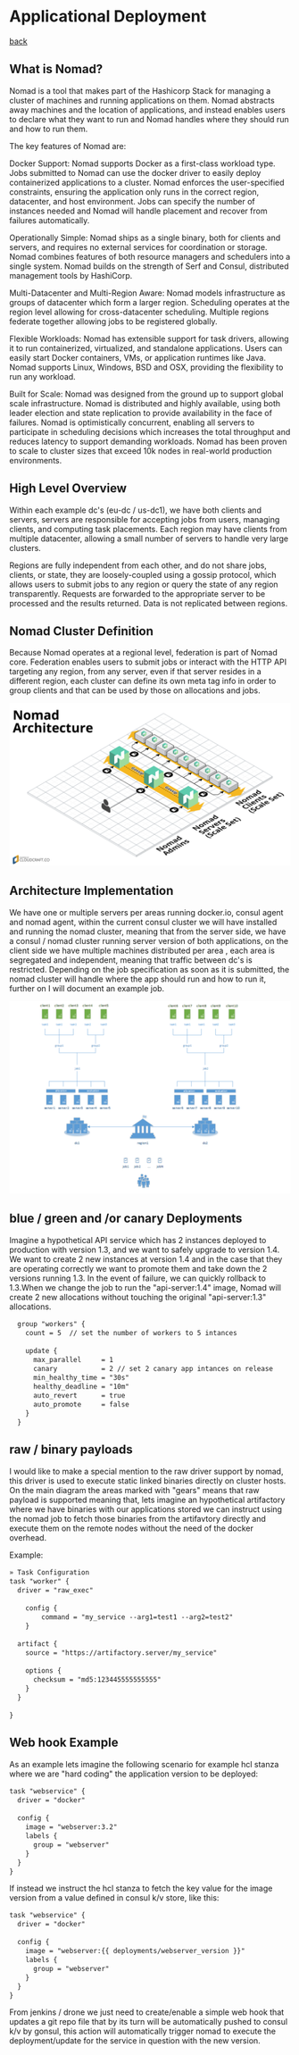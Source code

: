 # Applicational Deployment 
[back](../README.md)


## What is Nomad?

Nomad is a tool that makes part of the Hashicorp Stack for managing a cluster of machines and running applications on them. Nomad abstracts away machines and the location of applications, and instead enables users to declare what they want to run and Nomad handles where they should run and how to run them.

The key features of Nomad are:

Docker Support: Nomad supports Docker as a first-class workload type. Jobs submitted to Nomad can use the docker driver to easily deploy containerized applications to a cluster. Nomad enforces the user-specified constraints, ensuring the application only runs in the correct region, datacenter, and host environment. Jobs can specify the number of instances needed and Nomad will handle placement and recover from failures automatically.

Operationally Simple: Nomad ships as a single binary, both for clients and servers, and requires no external services for coordination or storage. Nomad combines features of both resource managers and schedulers into a single system. Nomad builds on the strength of Serf and Consul, distributed management tools by HashiCorp.

Multi-Datacenter and Multi-Region Aware: Nomad models infrastructure as groups of datacenter which form a larger region. Scheduling operates at the region level allowing for cross-datacenter scheduling. Multiple regions federate together allowing jobs to be registered globally.

Flexible Workloads: Nomad has extensible support for task drivers, allowing it to run containerized, virtualized, and standalone applications. Users can easily start Docker containers, VMs, or application runtimes like Java. Nomad supports Linux, Windows, BSD and OSX, providing the flexibility to run any workload.

Built for Scale: Nomad was designed from the ground up to support global scale infrastructure. Nomad is distributed and highly available, using both leader election and state replication to provide availability in the face of failures. Nomad is optimistically concurrent, enabling all servers to participate in scheduling decisions which increases the total throughput and reduces latency to support demanding workloads. Nomad has been proven to scale to cluster sizes that exceed 10k nodes in real-world production environments.

## High Level Overview

Within each example dc's (eu-dc / us-dc1), we have both clients and servers, servers are responsible for accepting jobs from users, managing clients, and computing task placements. Each region may have clients from multiple datacenter, allowing a small number of servers to handle very large clusters.

Regions are fully independent from each other, and do not share jobs, clients, or state, they are loosely-coupled using a gossip protocol, which allows users to submit jobs to any region or query the state of any region transparently. Requests are forwarded to the appropriate server to be processed and the results returned. Data is not replicated between regions.

## Nomad Cluster Definition
Because Nomad operates at a regional level, federation is part of Nomad core. Federation enables users to submit jobs or interact with the HTTP API targeting any region, from any server, even if that server resides in a different region, each cluster can define its own meta tag info in order to group clients and that can be used by those on allocations and jobs.

![Main Diagram](../images/nomad_architecture.png?raw=true)

## Architecture Implementation

We have one or multiple servers per areas running docker.io, consul agent and nomad agent, within the current consul cluster we will have installed and running the nomad cluster, meaning that from the server side, we have a consul / nomad cluster running server version of both applications, on the client side we have multiple machines distributed per area , each area is segregated and independent, meaning that traffic between dc's is restricted.
Depending on the job specification as soon as it is submitted, the nomad cluster will handle where the app should run and how to run it, further on I will document an example job.

![Main Diagram](../images/nomad_deployments.png?raw=true)

## blue / green and /or canary Deployments
Imagine a hypothetical API service which has 2 instances deployed to production with version 1.3, and we want to safely upgrade to version 1.4. We want to create 2 new instances at version 1.4 and in the case that they are operating correctly we want to promote them and take down the 2 versions running 1.3. In the event of failure, we can quickly rollback to 1.3.When we change the job to run the "api-server:1.4" image, Nomad will create 2 new allocations without touching the original "api-server:1.3" allocations. 

````
  group "workers" {
    count = 5  // set the number of workers to 5 intances

    update {
      max_parallel     = 1
      canary           = 2 // set 2 canary app intances on release
      min_healthy_time = "30s"
      healthy_deadline = "10m"
      auto_revert      = true
      auto_promote     = false
    }
  }
  ````
  
## raw / binary payloads

I would like to make a special mention to the raw driver support by nomad, this driver is used to execute static linked binaries directly on cluster hosts. On the main diagram the areas marked with "gears" means that raw payload is supported meaning that, lets imagine an hypothetical artifactory where we have binaries with our applications stored we can instruct using the nomad job to fetch those binaries from the artifavtory directly and execute them on the remote nodes without the need of the docker overhead.


Example:
```
» Task Configuration
task "worker" {
  driver = "raw_exec"

    config {
        command = "my_service --arg1=test1 --arg2=test2"
    }

  artifact {
    source = "https://artifactory.server/my_service"

    options {
      checksum = "md5:123445555555555"
    }
  }

}  
```

## Web hook Example

As an example lets imagine the following scenario for example hcl stanza where we are "hard coding" the application version to be deployed:

````
task "webservice" {
  driver = "docker"

  config {
    image = "webserver:3.2"
    labels {
      group = "webserver"
    }
  }
}
````

If instead we instruct the hcl stanza to fetch the key value for the image version from a value defined in consul k/v store, like this:

````
task "webservice" {
  driver = "docker"

  config {
    image = "webserver:{{ deployments/webserver_version }}"
    labels {
      group = "webserver"
    }
  }
}
````

From jenkins / drone we just need to create/enable a simple web hook that updates a git repo file that by its turn will be automatically pushed to consul k/v by gonsul, this action will automatically trigger nomad to execute the deployment/update for the service in question with the new version.




